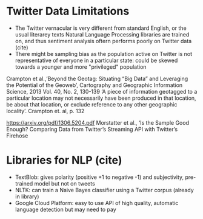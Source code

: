 # Twitter Data Limitations
* The Twitter vernacular is very different from standard English, or the usual literarey texts Natural Language Processing libraries are trained on, 
and thus sentiment analysis oftern performs poorly on Twitter data (cite)
* There might be sampling bias as the population active on Twitter is not representative of everyone in a particular state: could be skewed towards a younger and more "privileged" population

Crampton et al.,‘Beyond the Geotag: Situating “Big Data” and Leveraging the Potential of the Geoweb’, Cartography and Geographic Information Science, 2013 Vol. 40, No. 2, 130-139 
‘A piece of information geotagged to a particular location may not necessarily have been produced in that location, be about that location, or exclude reference to any other geographic locality’. Crampton et. al, p. 132

https://arxiv.org/pdf/1306.5204.pdf
Morstatter et al., ‘Is the Sample Good Enough? Comparing Data from Twitter’s Streaming API with Twitter’s Firehose


# Libraries for NLP (cite)
* TextBlob: gives polarity (positive +1 to negative -1) and subjectivity, pre-trained model but not on tweets
* NLTK: can train a Naive Bayes classifier using a Twitter corpus (already in library)
* Google Cloud Platform: easy to use API of high quality, automatic language detection but may need to pay
